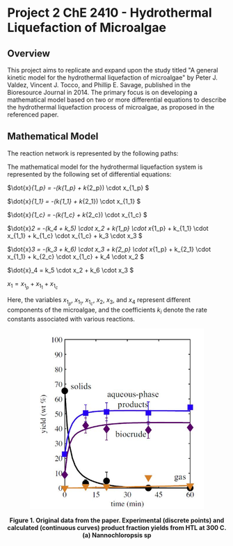 # Project 2 ChE 2410 - Hydrothermal Liquefaction of Microalgae
## Overview
This project aims to replicate and expand upon the study titled "A general kinetic model for the hydrothermal liquefaction of microalgae" by Peter J. Valdez, Vincent J. Tocco, and Phillip E. Savage, published in the Bioresource Journal in 2014. The primary focus is on developing a mathematical model based on two or more differential equations to describe the hydrothermal liquefaction process of microalgae, as proposed in the referenced paper.

## Mathematical Model

The reaction network is represented by the following paths: 


The mathematical model for the hydrothermal liquefaction system is represented by the following set of differential equations:

$\dot{x}_{1_p} = -(k{1_p} + k_{2_p}) \cdot x_{1_p} $

$\dot{x}_{1_1} = -(k{1_1} + k_{2_1}) \cdot x_{1_1} $

$\dot{x}_{1_c} = -(k{1_c} + k_{2_c}) \cdot x_{1_c} $

$\dot{x}_2 = -(k_4 + k_5) \cdot x_2 + k{1_p} \cdot x_{1_p} + k_{1_1} \cdot x_{1_1} + k_{1_c} \cdot x_{1_c} + k_3 \cdot x_3 $

$\dot{x}_3 = -(k_3 + k_6) \cdot x_3 + k{2_p} \cdot x_{1_p} + k_{2_1} \cdot x_{1_1} + k_{2_c} \cdot x_{1_c} + k_4 \cdot x_2 $

$\dot{x}_4 = k_5 \cdot x_2 + k_6 \cdot x_3 $

$x_1 = x_{1_p} + x_{1_1} + x_{1_c}$

Here, the variables $x_{1_p}$, $x_{1_1}$, $x_{1_c}$, $x_2$, $x_3$, and $x_4$ represent different components of the microalgae, and the coefficients $k_i$ denote the rate constants associated with various reactions.

<div align="center">
  <img src="plot.JPG" alt="data" width="400">
  <p style="font-weight:bold;"> Figure 1. Original data from the paper. Experimental (discrete points) and calculated (continuous curves) product fraction yields from HTL at     300 C. (a) Nannochloropsis sp </p>
</div>




